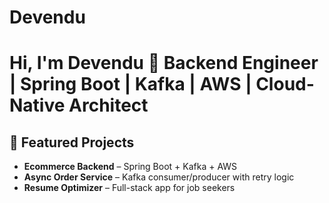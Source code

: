 # Devendu
# Hi, I'm Devendu 👋 Backend Engineer | Spring Boot | Kafka | AWS | Cloud-Native Architect
## 📌 Featured Projects
- **Ecommerce Backend** – Spring Boot + Kafka + AWS
- **Async Order Service** – Kafka consumer/producer with retry logic
- **Resume Optimizer** – Full-stack app for job seekers
